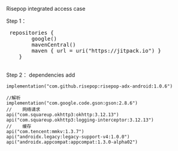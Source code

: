 Risepop integrated access case

Step 1：  
   <pre>
 repositories {
        google()
        mavenCentral()
        maven { url = uri("https://jitpack.io") }
    }
   </pre>
Step 2： dependencies add   

    implementation("com.github.risepop:risepop-adx-android:1.0.6")

    //解析
    implementation("com.google.code.gson:gson:2.8.6")
    //    网络请求
    api("com.squareup.okhttp3:okhttp:3.12.13")
    api("com.squareup.okhttp3:logging-interceptor:3.12.13")
    //    缓存
    api("com.tencent:mmkv:1.3.7")
    api("androidx.legacy:legacy-support-v4:1.0.0")
    api("androidx.appcompat:appcompat:1.3.0-alpha02")

